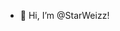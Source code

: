 - 👋 Hi, I’m @StarWeizz!

<!---
StarWeizz/StarWeizz is a ✨ special ✨ repository because its `README.md` (this file) appears on your GitHub profile.
You can click the Preview link to take a look at your changes.
--->
